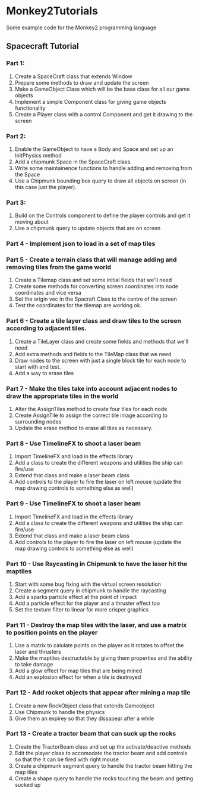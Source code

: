 # Monkey2Tutorials
Some example code for the Monkey2 programming language

## Spacecraft Tutorial
### Part 1:

1) Create a SpaceCraft class that extends Window
2) Prepare some methods to draw and update the screen
3) Make a GameObject Class which will be the base class for all our game objects
4) Implement a simple Component class for giving game objects functionality
5) Create a Player class with a control Component and get it drawing to the screen

### Part 2:

1) Enable the GameObject to have a Body and Space and set up an InitPhysics method
2) Add a chipmunk Space in the SpaceCraft class.
3) Write some maintainence functions to handle adding and removing from the Space
4) Use a Chipmunk bounding box query to draw all objects on screen (in this case just the player).

### Part 3:

1) Build on the Controls component to define the player controls and get it moving about
2) Use a chipmunk query to update objects that are on screen

### Part 4 - Implement json to load in a set of map tiles

### Part 5 - Create a terrain class that will manage adding and removing tiles from the game world
1) Create a Tilemap class and set some initial fields that we'll need
2) Create some methods for converting screen coordinates into node coordinates and vice versa
3) Set the origin vec in the Spacraft Class to the centre of the screen
4) Test the coordinates for the tilemap are working ok.

### Part 6 - Create a tile layer class and draw tiles to the screen according to adjacent tiles.
1) Create a TileLayer class and create some fields and methods that we'll need
2) Add extra methods and fields to the TileMap class that we need
3) Draw nodes to the screen with just a single block tile for each node to start with and test.
4) Add a way to erase tiles

### Part 7 - Make the tiles take into account adjacent nodes to draw the appropriate tiles in the world
1) Alter the AssignTiles method to create four tiles for each node
2) Create AssignTile to assign the correct tile image according to surrounding nodes
3) Update the erase method to erase all tiles as necessary.

### Part 8 - Use TimelineFX to shoot a laser beam
1) Import TimelineFX and load in the effects library
2) Add a class to create the different weapons and utilities the ship can fire/use
3) Extend that class and make a laser beam class
4) Add controls to the player to fire the laser on left mouse (update the map drawing controls to something else as well)

### Part 9 - Use TimelineFX to shoot a laser beam
1) Import TimelineFX and load in the effects library
2) Add a class to create the different weapons and utilities the ship can fire/use
3) Extend that class and make a laser beam class
4) Add controls to the player to fire the laser on left mouse (update the map drawing controls to something else as well)

### Part 10 - Use Raycasting in Chipmunk to have the laser hit the maptiles
1) Start with some bug fixing with the virtual screen resolution
2) Create a segment query in chipmunk to handle the raycasting
3) Add a sparks particle effect at the point of impact
4) Add a particle effect for the player and a thruster effect too
5) Set the texture filter to linear for more crisper graphics

### Part 11 - Destroy the map tiles with the laser, and use a matrix to position points on the player
1) Use a matrix to calulate points on the player as it rotates to offset the laser and thrusters
2) Make the maptiles destructable by giving them properties and the ability to take damage
3) Add a glow effect for map tiles that are being mined
4) Add an explosion effect for when a tile is destroyed

### Part 12 - Add rocket objects that appear after mining a map tile
1) Create a new RockObject class that extends Gameobject
2) Use Chipmunk to handle the physics
3) Give them an expirey so that they dissapear after a while

### Part 13 - Create a tractor beam that can suck up the rocks
1) Create the TractorBeam class and set up the activate/deactive methods
2) Edit the player class to accomodate the tractor beam and add controls so that the it can be fired with right mouse
3) Create a chipmunk segment query to handle the tractor beam hitting the map tiles
4) Create a shape query to handle the rocks touching the beam and getting sucked up